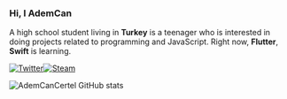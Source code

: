 ### Hi, I AdemCan
A high school student living in **Turkey** is a teenager who is interested in doing projects related to programming and JavaScript. Right now, **Flutter**, **Swift** is learning.

<a href="https://twitter.com/CertelAdemCan" target="_blank"><img align="center" alt="Twitter" src="https://img.shields.io/badge/-Twitter-1DA1F2?style=flat-square&logo=twitter&logoColor=white" /></a><a href="https://steamcommunity.com/id/ademcancertel/" target="_blank"><img align="center" alt="Steam" src="https://img.shields.io/badge/-Steam-171a21?style=flat-square&logo=steam&logoColor=white"/></a>

![AdemCanCertel GitHub stats](https://github-readme-stats.vercel.app/api?username=AdemCanCertel&show_icons=true&bg_color=264653&title_color=e76f51&text_color=FFFFFF&icon_color=e5989b&border_radius=10&show_icons=true&hide_border=true&hide=issues&hide_title=true&include_all_commits=true&count_private=true)
